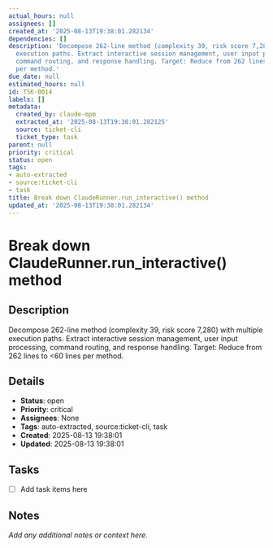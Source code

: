 ```yaml
---
actual_hours: null
assignees: []
created_at: '2025-08-13T19:38:01.282134'
dependencies: []
description: 'Decompose 262-line method (complexity 39, risk score 7,280) with multiple
  execution paths. Extract interactive session management, user input processing,
  command routing, and response handling. Target: Reduce from 262 lines to <60 lines
  per method.'
due_date: null
estimated_hours: null
id: TSK-0014
labels: []
metadata:
  created_by: claude-mpm
  extracted_at: '2025-08-13T19:38:01.282125'
  source: ticket-cli
  ticket_type: task
parent: null
priority: critical
status: open
tags:
- auto-extracted
- source:ticket-cli
- task
title: Break down ClaudeRunner.run_interactive() method
updated_at: '2025-08-13T19:38:01.282134'
---
```


# Break down ClaudeRunner.run_interactive() method

## Description
Decompose 262-line method (complexity 39, risk score 7,280) with multiple execution paths. Extract interactive session management, user input processing, command routing, and response handling. Target: Reduce from 262 lines to <60 lines per method.

## Details
- **Status**: open
- **Priority**: critical
- **Assignees**: None
- **Tags**: auto-extracted, source:ticket-cli, task
- **Created**: 2025-08-13 19:38:01
- **Updated**: 2025-08-13 19:38:01

## Tasks
- [ ] Add task items here

## Notes
_Add any additional notes or context here._
